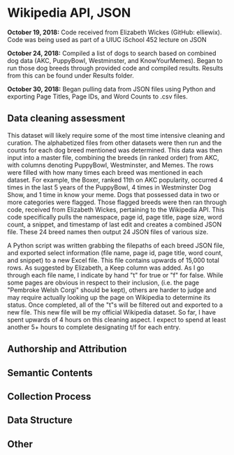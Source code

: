 # Wikipedia API, JSON

**October 19, 2018:** Code received from Elizabeth Wickes (GitHub: elliewix). Code was being used as part of a UIUC iSchool 452 lecture on JSON

**October 24, 2018:** Compiled a list of dogs to search based on combined dog data (AKC, PuppyBowl, Westminster, and KnowYourMemes). Began to run those dog breeds through provided code and compiled results. Results from this can be found under Results folder.

**October 30, 2018:** Began pulling data from JSON files using Python and exporting Page Titles, Page IDs, and Word Counts to .csv files.

## Data cleaning assessment
This dataset will likely require some of the most time intensive cleaning and curation. The alphabetized files from other datasets were then run and the counts for each dog breed mentioned was determined. This data was then input into a master file, combining the breeds (in ranked order) from AKC, with columns denoting PuppyBowl, Westminster, and Memes. The rows were filled with how many times each breed was mentioned in each dataset. For example, the Boxer, ranked 11th on AKC popularity, occurred 4 times in the last 5 years of the PuppyBowl, 4 times in Westminster Dog Show, and 1 time in know your meme. Dogs that possessed data in two or more categories were flagged. Those flagged breeds were then ran through code, received from Elizabeth Wickes, pertaining to the Wikipedia API. This code specifically pulls the namespace, page id, page title, page size, word count, a snippet, and timestamp of last edit and creates a combined JSON file. These 24 breed names then output 24 JSON files of various size.

A Python script was written grabbing the filepaths of each breed JSON file, and exported select information (file name, page id, page title, word count, and snippet) to a new Excel file. This file contains upwards of 15,000 total rows. As suggested by Elizabeth, a Keep column was added. As I go through each file name, I indicate by hand "t" for true or "f" for false. While some pages are obvious in respect to their inclusion, (i.e. the page "Pembroke Welsh Corgi" should be kept), others are harder to judge and may require actually looking up the page on Wikipedia to determine its status. Once completed, all of the "t"s will be filtered out and exported to a new file. This new file will be my official Wikipedia dataset. So far, I have spent upwards of 4 hours on this cleaning aspect. I expect to spend at least another 5+ hours to complete designating t/f for each entry.

## Authorship and Attribution

## Semantic Contents

## Collection Process

## Data Structure

## Other
